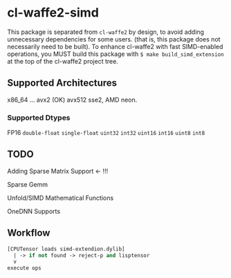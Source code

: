 
# cl-waffe2-simd

This package is separated from `cl-waffe2` by design, to avoid adding unnecessary dependencies for some users. (that is, this package does not necessarily need to be built). To enhance cl-waffe2 with fast SIMD-enabled operations, you MUST build this package with `$ make build_simd_extension` at the top of the cl-waffe2 project tree.

## Supported Architectures

x86_64 ... avx2 (OK) avx512 sse2, AMD neon.

### Supported Dtypes

FP16 `double-float` `single-float` `uint32` `int32` `uint16` `int16` `uint8` `int8`

## TODO

Adding Sparse Matrix Support <- !!!

Sparse Gemm

Unfold/SIMD Mathematical Functions

OneDNN Supports

## Workflow

```lisp
[CPUTensor loads simd-extendion.dylib]
  | -> if not found -> reject-p and lisptensor
  v
execute ops
```

